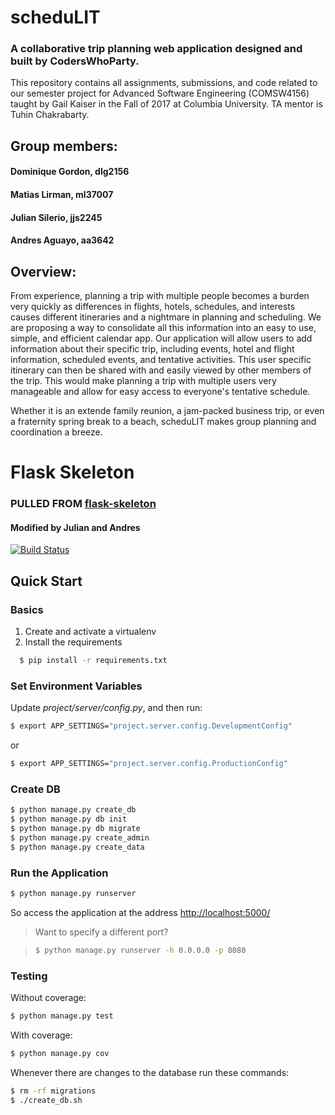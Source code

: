 # scheduLIT
### A collaborative trip planning web application designed and built by CodersWhoParty.

This repository contains all assignments, submissions, and code related to our semester project for Advanced Software Engineering (COMSW4156) taught by Gail Kaiser in the Fall of 2017 at Columbia University. TA mentor is Tuhin Chakrabarty.

## Group members:
#### Dominique Gordon, dlg2156
#### Matias Lirman, ml37007
#### Julian Silerio, jjs2245
#### Andres Aguayo, aa3642

## Overview:

From experience, planning a trip with multiple people becomes a burden very quickly as
differences in flights, hotels, schedules, and interests causes different itineraries and a
nightmare in planning and scheduling. We are proposing a way to consolidate all this
information into an easy to use, simple, and efficient calendar app. Our application will allow
users to add information about their specific trip, including events, hotel and flight information,
scheduled events, and tentative activities. This user specific itinerary can then be shared with
and easily viewed by other members of the trip. This would make planning a trip with multiple
users very manageable and allow for easy access to everyone's tentative schedule.

Whether it is an extende family reunion, a jam-packed business trip, or even a fraternity
spring break to a beach, scheduLIT makes group planning and coordination a breeze.


# Flask Skeleton

### PULLED FROM [flask-skeleton](https://github.com/realpython/flask-skeleton/)
#### Modified by Julian and Andres

[![Build Status](https://travis-ci.org/realpython/flask-skeleton.svg?branch=master)](https://travis-ci.org/realpython/flask-skeleton)

## Quick Start

### Basics

1. Create and activate a virtualenv
2. Install the requirements

```sh 
  $ pip install -r requirements.txt
```

### Set Environment Variables

Update *project/server/config.py*, and then run:

```sh
$ export APP_SETTINGS="project.server.config.DevelopmentConfig"
```

or

```sh
$ export APP_SETTINGS="project.server.config.ProductionConfig"
```

### Create DB

```sh
$ python manage.py create_db
$ python manage.py db init
$ python manage.py db migrate
$ python manage.py create_admin
$ python manage.py create_data
```

### Run the Application

```sh
$ python manage.py runserver
```

So access the application at the address [http://localhost:5000/](http://localhost:5000/)

> Want to specify a different port?

> ```sh
> $ python manage.py runserver -h 0.0.0.0 -p 8080
> ```

### Testing

Without coverage:

```sh
$ python manage.py test
```

With coverage:

```sh
$ python manage.py cov
```

Whenever there are changes to the database run these commands:

```sh
$ rm -rf migrations
$ ./create_db.sh
```
